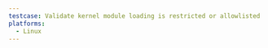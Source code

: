 ```yaml
---
testcase: Validate kernel module loading is restricted or allowlisted
platforms: 
  - Linux
---
```

